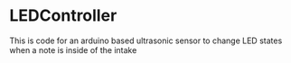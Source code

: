# LEDController
This is code for an arduino based ultrasonic sensor to change LED states when a note is inside of the intake
